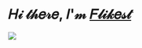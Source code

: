 <h1>𝐻𝒾 𝓉𝒽𝑒𝓇𝑒, 𝐼'𝓂 <a href="https://www.youtube.com/watch?v=dQw4w9WgXcQ">𝐹𝓁𝒾𝓀𝑒𝓈𝓉</a></h1>
<img src="https://gifs.obs.ru-moscow-1.hc.sbercloud.ru/9d6f6b8533e1034ed08c57743e91d922622766fb22a5bc82001861ab5801fb1d.gif"/>
<img src="https://komarev.com/ghpvc/?username=Flikest&style=flat-square&color=blue" alt=""/>
